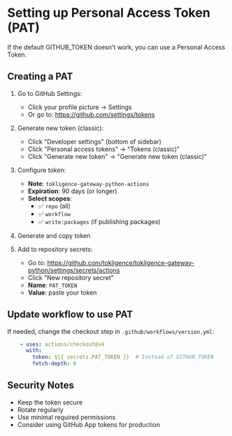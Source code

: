 # Setting up Personal Access Token (PAT)

If the default GITHUB_TOKEN doesn't work, you can use a Personal Access Token.

## Creating a PAT

1. Go to GitHub Settings:
   - Click your profile picture → Settings
   - Or go to: https://github.com/settings/tokens

2. Generate new token (classic):
   - Click "Developer settings" (bottom of sidebar)
   - Click "Personal access tokens" → "Tokens (classic)"
   - Click "Generate new token" → "Generate new token (classic)"

3. Configure token:
   - **Note**: `tokligence-gateway-python-actions`
   - **Expiration**: 90 days (or longer)
   - **Select scopes**:
     - ✅ `repo` (all)
     - ✅ `workflow`
     - ✅ `write:packages` (if publishing packages)

4. Generate and copy token

5. Add to repository secrets:
   - Go to: https://github.com/tokligence/tokligence-gateway-python/settings/secrets/actions
   - Click "New repository secret"
   - **Name**: `PAT_TOKEN`
   - **Value**: paste your token

## Update workflow to use PAT

If needed, change the checkout step in `.github/workflows/version.yml`:

```yaml
    - uses: actions/checkout@v4
      with:
        token: ${{ secrets.PAT_TOKEN }}  # Instead of GITHUB_TOKEN
        fetch-depth: 0
```

## Security Notes

- Keep the token secure
- Rotate regularly
- Use minimal required permissions
- Consider using GitHub App tokens for production